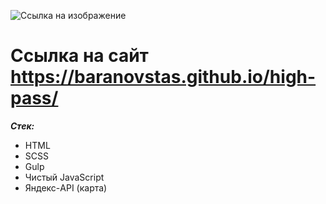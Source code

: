 ![Ссылка на изображение](https://raw.githubusercontent.com/baranovstas/high-pass/60f1c1eb0d5f2ebe2d31ea925d40ecf080773d75/src/img/svg/logo_black.svg)

# Ссылка на сайт https://baranovstas.github.io/high-pass/

**_Стек:_**

- HTML
- SCSS
- Gulp
- Чистый JavaScript
- Яндекс-API (карта)
